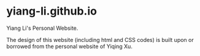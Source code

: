 # yiang-li.github.io
Yiang Li's Personal Website.

The design of this website (including html and CSS codes) is built upon or borrowed from the personal website of Yiqing Xu.
